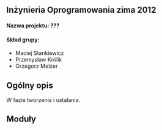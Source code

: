 ## Inżynieria Oprogramowania zima 2012
#### Nazwa projektu: ???

#### Skład grupy:
* Maciej Stankiewicz
* Przemysław Królik
* Grzegorz Melzer

## Ogólny opis
W fazie tworzenia i ustalania.

## Moduły